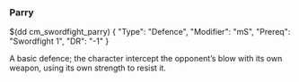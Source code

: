 ### Parry

$(dd cm_swordfight_parry)
{ "Type": "Defence",
	"Modifier": "mS",
	"Prereq": "Swordfight 1",
	"DR": "-1"
}

A basic defence; the character intercept the opponent’s blow with
its own weapon, using its own strength to resist it.
